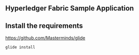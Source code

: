 ## Hyperledger Fabric Sample Application


**Install the requirements**
----------------------------------------
https://github.com/Masterminds/glide
```sh
glide install
```
